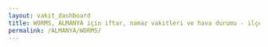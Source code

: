 ```yaml
---
layout: vakit_dashboard
title: WORMS, ALMANYA için iftar, namaz vakitleri ve hava durumu - ilçe/eyalet seç
permalink: /ALMANYA/WORMS/
---
```


<script type="text/javascript">
  var GLOBAL_COUNTRY = 'ALMANYA';
  var GLOBAL_CITY = 'WORMS';
  var GLOBAL_STATE = '';
  var lat = 72;
  var lon = 21;
</script>
